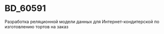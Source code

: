 # BD_60591
Разработка реляционной модели данных для Интернет-кондитерской по изготовлению тортов на заказ
